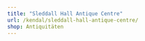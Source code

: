 ```yaml
---
title: "Sleddall Hall Antique Centre"
url: /kendal/sleddall-hall-antique-centre/
shop: Antiquitäten
---
```

